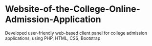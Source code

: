 # Website-of-the-College-Online-Admission-Application
Developed user-friendly web-based client panel for college admission applications, using PHP, HTML, CSS, Bootstrap 
